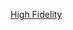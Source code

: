 [High Fidelity](https://www.figma.com/proto/bC93EGAXwyHI1L9cNbhRD1/high-fidelity?node-id=0-1&t=rwwKVQ35GopV4VpC-1)
